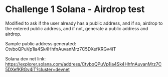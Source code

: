 # Challenge 1 Solana - Airdrop test

Modified to ask if the user already has a public address, and if so, airdrop to the entered public address, and if not, generate a public address and airdrop.

Sample public address generated: CtvboQPuVp1ia4Sk4HhfnAuvanMrz7C5DXefKRGv4iT

Solana dev net link:
https://explorer.solana.com/address/CtvboQPuVp1ia4Sk4HhfnAuvanMrz7C5DXefKRGv4iT?cluster=devnet
